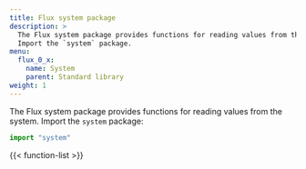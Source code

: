 ```yaml
---
title: Flux system package
description: >
  The Flux system package provides functions for reading values from the system.
  Import the `system` package.
menu:
  flux_0_x:
    name: System
    parent: Standard library
weight: 1
---
```


The Flux system package provides functions for reading values from the system.
Import the `system` package:

```js
import "system"
```

{{< function-list >}}
